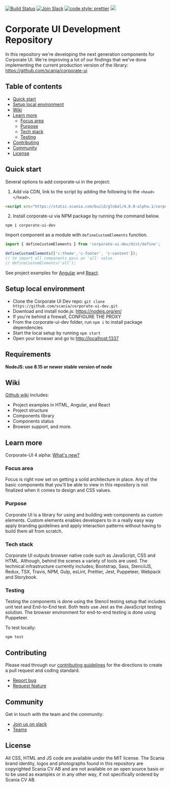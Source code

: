 [![Build Status](https://travis-ci.com/scania/corporate-ui-dev.svg?branch=master)](https://travis-ci.com/scania/corporate-ui-dev)
[![Join Slack](https://img.shields.io/badge/slack-join-%23dd3072.svg)](https://join.slack.com/t/corporate-ui/shared_invite/enQtNTI4NzMzOTQ3NTg4LTI1OGNhZGE2OTY0NzUwYzExMTJmMTQ2NjcxOTdkMjc0NDhlM2JlYTEyODY2ODJjYzUxNmYxNzhhMTQ5MDhmOWQ)
[![code style: prettier](https://img.shields.io/badge/code_style-prettier-ff69b4.svg?style=flat-square)](https://github.com/prettier/prettier)
![](https://img.shields.io/github/license/scania/corporate-ui-dev.svg?style=flat)

# Corporate UI Development Repository

In this repository we're developing the next generation components for Corporate UI. We're improving a lot of our findings that we've done implementing the current production version of the library: https://github.com/scania/corporate-ui

## Table of contents

- [Quick start](#quick-start)
- [Setup local environment](#setup-local-environment)
- [Wiki](#wiki)
- [Learn more](#learn-more)
  - [Focus area](#focus-area)
  - [Purpose](#purpose)
  - [Tech stack](#tech-stack)
  - [Testing](#testing)
- [Contributing](#contributing)
- [Community](#community)
- [License](#license)

## Quick start

Several options to add corporate-ui in the project: 

1. Add via CDN, link to the script by adding the following to the `<head></head>`.

```html
<script src="https://static.scania.com/build/global/4.0.0-alpha.1/corporate-ui.js"></script>
```

2. Install corporate-ui via NPM package by running the command below.

```
npm i corporate-ui-dev
```

Import component as a module with `defineCustomElements` function.

```js
import { defineCustomElements } from 'corporate-ui-dev/dist/define';

defineCustomElements(['c-theme','c-footer', 'c-content']);
// to import all components pass an 'all' value
// defineCustomElements('all');
```

See project examples for [Angular](https://github.com/scania/corporate-ui-angular) and [React](https://github.com/scania/corporate-ui-react).

## Setup local environment

- Clone the Corporate UI Dev repo: `git clone https://github.com/scania/corporate-ui-dev.git`
- Download and install node.js: https://nodejs.org/en/
- If you're behind a firewall, CONFIGURE THE PROXY
- From the corporate-ui-dev folder, run `npm i` to install package dependencies
- Start the local setup by running `npm start`
- Open your browser and go to [http://localhost:1337](http://localhost:1337)

## Requirements

**NodeJS: use 8.15 or newer stable version of node**

## Wiki

[Github wiki](https://github.com/scania/corporate-ui-dev/wiki) includes: 
- Project examples in HTML, Angular, and React
- Project structure
- Components library
- Components status
- Browser support, and more. 

## Learn more

Corporate-UI 4 alpha: [What's new?](https://github.com/scania/corporate-ui-dev/releases/)

### Focus area

Focus is right now set on getting a solid architecture in place. Any of the basic components that you'll be able to view in this repository is not finalized when it comes to design and CSS values.

### Purpose

Corporate UI is a library for using and building web components as custom elements. Custom elements enables developers to in a really easy way apply branding guidelines and apply interaction patterns without having to build them all from scratch.

### Tech stack

Corporate UI outputs browser native code such as JavaScript, CSS and HTML. Although, behind the scenes a variety of tools are used. The technical infrastructure currently includes; Bootstrap, Sass, StencilJS, Redux, TSX, Travis, NPM, Gulp, esLint, Prettier, Jest, Puppeteer, Webpack and Storybook.

### Testing

Testing the components is done using the Stencil testing setup that includes unit test and End-to-End test. Both tests use Jest as the JavaScript testing solution. The browser environment for end-to-end testing is done using Puppeteer.

To test locally:

`npm test`

## Contributing

Please read through our [contributing guidelines](https://github.com/scania/corporate-ui-dev/blob/master/CONTRIBUTING.md) for the directions to create a pull request and coding standard.

- [Report bug](https://github.com/scania/corporate-ui-dev/issues/new/choose)
- [Request feature](https://github.com/scania/corporate-ui-dev/issues/new?assignees=&labels=Feature&template=feature_request.md&title=Feature+-+%22title+text%22)

## Community

Get in touch with the team and the community:
- [Join us on slack](https://join.slack.com/t/corporate-ui/shared_invite/enQtNTI4NzMzOTQ3NTg4LTI1OGNhZGE2OTY0NzUwYzExMTJmMTQ2NjcxOTdkMjc0NDhlM2JlYTEyODY2ODJjYzUxNmYxNzhhMTQ5MDhmOWQ)
- [Teams](https://teams.microsoft.com/l/team/19%3a1257007a64d44c64954acca27a9d4b46%40thread.skype/conversations?groupId=79f9bfeb-73e2-424d-9477-b236191ece5e&tenantId=3bc062e4-ac9d-4c17-b4dd-3aad637ff1ac)


## License

All CSS, HTML and JS code are available under the MIT license. The Scania brand identity, logos and photographs found in this repository are copyrighted Scania CV AB and are not available on an open source basis or to be used as examples or in any other way, if not specifically ordered by Scania CV AB.
